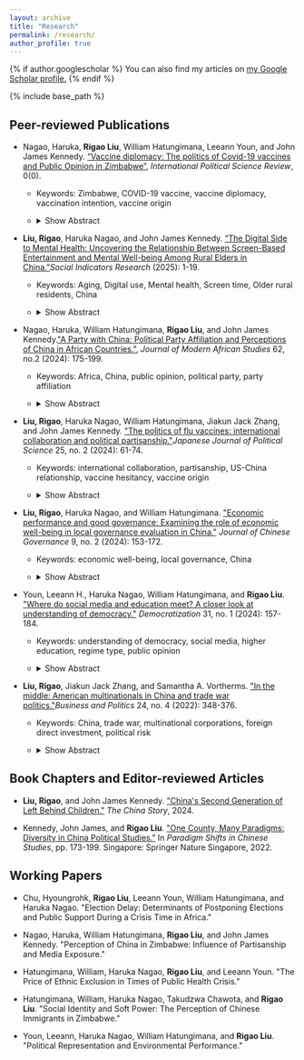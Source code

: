 ```yaml
---
layout: archive
title: "Research"
permalink: /research/
author_profile: true
---
```


{% if author.googlescholar %}
  You can also find my articles on <u><a href="{{author.googlescholar}}">my Google Scholar profile</a>.</u>
{% endif %}

<!-- Global site tag (gtag.js) - Google Analytics -->
<script async src="https://www.googletagmanager.com/gtag/js?id=UA-123521501-1"></script>
<script>
  window.dataLayer = window.dataLayer || [];
  function gtag(){dataLayer.push(arguments);}
  gtag('js', new Date());

  gtag('config', 'UA-123521501-1');
</script>


{% include base_path %}
## Peer-reviewed Publications

-  Nagao, Haruka, **Rigao Liu**, William Hatungimana, Leeann Youn, and John James Kennedy. [“Vaccine diplomacy: The politics of Covid-19 vaccines and Public Opinion in Zimbabwe”](https://doi.org/10.1177/01925121251328288), *International Political Science Review*, 0(0).
    -  Keywords: Zimbabwe, COVID-19 vaccine, vaccine diplomacy, vaccination intention, vaccine origin
    -  <details>
  
        <summary>Show Abstract</summary>
  
        COVID-19 vaccines were unevenly distributed across the world, with fewer supplies in the Global South. The geopolitical powers who developed the vaccines started engaging in vaccine diplomacy, competing to donate or export their vaccines to other countries. A perspective neglected in this landscape is of those living in countries targeted by the vaccine diplomacy. This study conducted a survey experiment in Zimbabwe to examine the influence of vaccine origins on vaccination intention. The results suggest that vaccine country origins and country image interacted to influence vaccination intention toward American and Chinese vaccines. We also found that there was an interaction effect between vaccine country origins and partisanship in relation to Chinese vaccines. The findings suggest that the utility of vaccine diplomacy as a soft power strategy was affected by the heterogeneous country image fostered through international and local politics.
    
        </details>

- **Liu, Rigao**, Haruka Nagao, and John James Kennedy. [“The Digital Side to Mental Health: Uncovering the Relationship Between Screen-Based Entertainment and Mental Well-being Among Rural Elders in China.”](https://link.springer.com/article/10.1007/s11205-025-03575-0)*Social Indicators Research* (2025): 1-19.
    -   Keywords: Aging, Digital use, Mental health, Screen time, Older rural residents, China
    -   <details>
      
        <summary>Show Abstract</summary>
      
        The aging population in China presents challenges to public health. The massive rural to urban migration over the last decade has left millions of older rural residents behind. Limited communication with their family and friends is leaving many distressed with feelings of loneliness. Consequences can be severe with a greater risk of depression. Moreover, for many older rural adults, depression goes undiagnosed because it is difficult for rural public health officials to identify depressive conditions within village households. The literature finds that the lack of communication with family members and social activities are significant factors in mental health of older individuals. However, few studies examine the relationship between screen time and the mental health of older adults. The objective of this study is to examine the relationship between TV/video consumption and mental health among older rural residents. Using the 2016 and 2018 China Family Panel Studies (CFPS) data, this study conducts longitudinal fixed-effects regression analyses. The results show that screen time (watching TV, movies or video programs) and depression scores have a U-shape curvilinear relationship. Moderate levels of TV/video viewing are correlated with lower depression scores. No access to TV/video entertainment is associated with higher depression scores. An implication of this study may inform village doctors and rural public health officials to identify correlates with depression, and village officials can target resources from town and county public health agencies where it is needed.
        
        </details>


- Nagao, Haruka, William Hatungimana, **Rigao Liu**, and John James Kennedy.["A Party with China: Political Party Affiliation and Perceptions of China in African Countries."](https://www.cambridge.org/core/journals/journal-of-modern-african-studies/article/party-with-china-political-party-affiliation-and-perceptions-of-china-in-african-countries/90C728A5570BFE74D514BC9A2AC661E7), *Journal of Modern African Studies* 62, no.2 (2024): 175-199.  
    -   Keywords: Africa, China, public opinion, political party, party affiliation
    -   <details>

        <summary>Show Abstract</summary>

        Most attention on Africa-China relations has centered on China's economic activities. What remains unclear is the role of partisanship in shaping public perceptions of China in African countries. Since the Chinese government builds a favorable relationship with an incumbent party, incumbent party supporters tend to have positive views toward China whereas opposition party supporters perceive China more critically. This study conducts multilevel mixed-effects regression analyses of public opinion across 33 African countries, and finds that opposition party supporters are indeed more critical of China. While opposition parties are motivated by their office-seeking interests, they also hold an incumbent party accountable. This study sheds light on the agency of political parties and their supporters in African countries and the mode (instead of volume) of China's bilateral engagement. 

        </details>
- **Liu, Rigao**, Haruka Nagao, William Hatungimana, Jiakun Jack Zhang, and John James Kennedy. ["The politics of flu vaccines: international collaboration and political partisanship."](https://drive.google.com/file/d/1KNHCocBHF_sbEMqBs0FsSayXSmkrlnsQ/view?usp=sharing)*Japanese Journal of Political Science* 25, no. 2 (2024): 61-74. 
    -   Keywords: international collaboration, partisanship, US-China relationship, vaccine hesitancy, vaccine origin
    -   <details>

        <summary>Show Abstract</summary>

        While vaccine hesitancy has become a salient issue, few studies have examined the influence of international collaboration and vaccine developments on people's attitudes towards vaccines. The international collaboration especially with China has been an integral part of the field of influenza. In recent years, attitudes towards vaccines and China are both heavily politicized in the USA with a deepening partisan divide. Republicans are more likely than Democrats to be vaccine hesitant, and they are also more likely to view China negatively. At the same time, the USA has economic, security, and medical collaboration with Japan and most Americans display a very positive view of the country. Thus, does a more international collaboration or more country-specific vaccine development have an influence on US vaccine hesitancy? This study conducts a survey-embedded question-wording experiment to assess the roles of US-China and US-Japan collaboration and partisanship in people's willingness to get the flu vaccine. Despite the previously successful and effective US-China collaboration, this study finds that respondents especially Republicans are much less likely to receive a US-China flu vaccine than a US-Japan or USA alone. Interestingly, both Democrats and Republicans are as willing to receive a US-Japan vaccine as USA alone. These results point to critical roles of partisanship and international relations.

        </details>
- **Liu, Rigao**, Haruka Nagao, and William Hatungimana. ["Economic performance and good governance: Examining the role of economic well-being in local governance evaluation in China."](https://www.tandfonline.com/doi/abs/10.1080/23812346.2024.2310437)
 *Journal of Chinese Governance* 9, no. 2 (2024): 153-172.
   - Keywords: economic well-being, local governance, China
   - <details>

        <summary>Show Abstract</summary>

        Citizens' satisfaction with governance is a critical political issue in China. How do citizens evaluate the effort to improve governance quality by the Chinese government? Are citizens satisfied with the governance at the local level? Does citizens’ economic well-being affect their evaluation of local governance, and if so, how? Drawing data from the Chinese Household Income Project (CHIP) 2018 survey, this study attempts to provide some insights to these questions by investigating whether citizens’ economic well-being shapes their evaluations of local governance. We find that respondents with a stronger sense of subjective economic well-being are more likely to be satisfied with local governance. However, objective economic well-being has a slightly negative impact on local governance satisfaction. Chinese citizens generally express a high level of satisfaction with local governance. Therefore, perceived economic well-being influences local government favorability more than the representation of economic well-being in material wealth. The findings point to a complex relationship between economic well-being and evaluation of governance quality.

        </details>
- Youn, Leeann H., Haruka Nagao, William Hatungimana, and **Rigao Liu**. ["Where do social media and education meet? A closer look at understanding of democracy."](https://www.tandfonline.com/doi/full/10.1080/13510347.2023.2258809)
 *Democratization* 31, no. 1 (2024): 157-184.
   - Keywords: understanding of democracy, social media, higher education, regime type, public opinion
   - <details>
       
        <summary>Show Abstract</summary>

       Social media presents a contradictory relationship with democracy. Once, it was regarded as a tool for democracy, providing alternative sources of information and coordinating social movements for democratization. Later it also became a tool for authoritarian regimes to control information and spread propaganda to stay in power. This mixed perception suggests that both democratic and authoritarian forces can use social media to influence public opinion. This presents a puzzle to the relationship between social media use and democratic understanding. Does social media promote or erode understanding of democracy? This study argues that the effect of social media use on understanding of democracy depends on higher education. The relationship also differs between democracies and non-democracies. Using the newest wave of the World Values Survey (wave 7, 2017–2020), this study analyses the influence of social media use on understanding of democracy in non-democracies and democracies. The findings suggest that social media use positively affects understanding of democracy in democratic countries. However, the democratic effect of social media is nullified in non-democracy unless it interacts with higher education. The findings offer implications for the relationship between social media, higher education, and understanding of democracy.

        </details>
- **Liu, Rigao**, Jiakun Jack Zhang, and Samantha A. Vortherms. ["In the middle: American multinationals in China and trade war politics."](https://drive.google.com/file/d/1L3nrk-iXQ2qVzio3hPcYbgseeHRWir5N/view?usp=sharing)*Business and Politics* 24, no. 4 (2022): 348-376.
    -   Keywords: China, trade war, multinational corporations, foreign direct investment, political risk
    -   <details>

        <summary>Show Abstract</summary>

        Which factors make some American multinational corporations (MNCs) take political action in response to the US-China Trade War and cause others to stay on the sidelines? We identify China-based subsidiaries of US firms to identify firms' political actions in response to the trade war. We combine data on firms' tariff exposure, economic actions in China, and political actions in the United States during the trade war. Together these data highlight the divergent strategies with which firms engage. Even though more than 63 percent of MNCs in our sample were adversely impacted by tariffs, only 22 percent voice opposition and 7 percent exit in response to the trade war. Our analysis reveals that US MNCs in China differ in their business models, ownership structure, experience in China, and size of capital investments. These firm-level factors determine the degree to which US MNCs are embedded in China. This in turn shapes how firms perceive political risk and choose from the menu of options to deal with the trade war. Size and age increase voice while joint-venture status decreases it.

        </details>

## Book Chapters and Editor-reviewed Articles

- **Liu, Rigao**, and John James Kennedy. ["China's Second Generation of Left Behind Children."](https://www.thechinastory.org/chinas-second-generation-of-left-behind-children/)  *The China Story*, 2024.

- Kennedy, John James, and **Rigao Liu**. ["One County, Many Paradigms: Diversity in China Political Studies."](https://drive.google.com/file/d/1if_Yyohtm4SOM6zlGu1Vc0SOP6R3xEWF/view?usp=sharing) In *Paradigm Shifts in Chinese Studies*, pp. 173-199. Singapore: Springer Nature Singapore, 2022.

## Working Papers

- Chu, Hyoungrohk, **Rigao Liu**, Leeann Youn, William Hatungimana, and Haruka Nagao. "Election Delay: Determinants of Postponing Elections and Public Support During a Crisis Time in Africa." 

- Nagao, Haruka, William Hatungimana, **Rigao Liu**, and John James Kennedy. "Perception of China in Zimbabwe: Influence of Partisanship and Media Exposure."   

- Hatungimana, William, Haruka Nagao, **Rigao Liu**, and Leeann Youn. "The Price of Ethnic Exclusion in Times of Public Health Crisis." 

- Hatungimana, William, Haruka Nagao, Takudzwa Chawota, and **Rigao Liu**. "Social Identity and Soft Power: The Perception of Chinese Immigrants in Zimbabwe."

- Youn, Leeann, Haruka Nagao, William Hatungimana, and **Rigao Liu**. "Political Representation and Environmental Performance."
